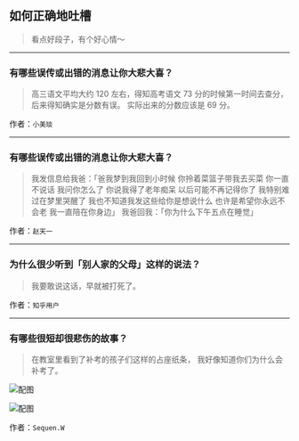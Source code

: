 ## 如何正确地吐槽

> 看点好段子，有个好心情～


 
---

### 有哪些误传或出错的消息让你大悲大喜？

> 高三语文平均大约 120 左右，得知高考语文 73 分的时候第一时间去查分，后来得知确实是分数有误。
> 实际出来的分数应该是 69 分。


作者：`小美琰`

---

### 有哪些误传或出错的消息让你大悲大喜？

> 我发信息给我爸：「爸我梦到我回到小时候 你拎着菜篮子带我去买菜 你一直不说话 我问你怎么了 你说我得了老年痴呆 以后可能不再记得你了 我特别难过在梦里哭醒了 我也不知道我发这些给你是想说什么 也许是希望你永远不会老 我一直陪在你身边」
> 我爸回我：「你为什么下午五点在睡觉」


作者：`赵天一`

---

### 为什么很少听到「别人家的父母」这样的说法？

> 我要敢说这话，早就被打死了。


作者：`知乎用户`

---

### 有哪些很短却很悲伤的故事？

> 在教室里看到了补考的孩子们这样的占座纸条，
> 我好像知道你们为什么会补考了。



![配图](http://pic2.zhimg.com/70/ae8357a2a329ec0d9734e343d672a315_b.jpg)



![配图](http://pic2.zhimg.com/70/96395755769a583abc7ca2c8e3e57759_b.jpg)


作者：`Sequen.W`